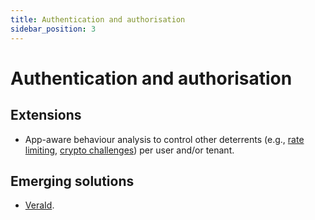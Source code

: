 ```yaml
---
title: Authentication and authorisation
sidebar_position: 3
---
```


# Authentication and authorisation

## Extensions

- App-aware behaviour analysis to control other deterrents (e.g., [rate limiting](./rate-limiting.md), [crypto challenges](./crypto-challenges.md)) per user and/or tenant.

## Emerging solutions

- [VeraId](https://veraid.net).
